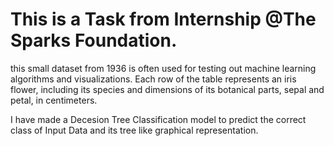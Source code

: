 # This is a Task from Internship @The Sparks Foundation.

this small dataset from 1936 is often used for testing out machine learning algorithms and visualizations. Each row of the table represents an iris flower,
including its species and dimensions of its botanical parts, sepal and petal, in centimeters.

I have made a Decesion Tree Classification model  to predict the correct class of Input Data and its tree like graphical representation.

